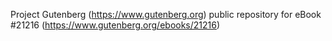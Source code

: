 Project Gutenberg (https://www.gutenberg.org) public repository for eBook #21216 (https://www.gutenberg.org/ebooks/21216)
